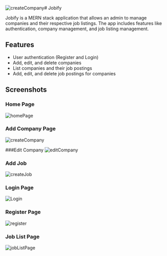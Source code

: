 ![createCompany](https://github.com/user-attachments/assets/a7b9d193-443a-4e2e-a00d-c43823705d6a)# Jobify

Jobify is a MERN stack application that allows an admin to manage companies and their respective job listings. The app includes features like authentication, company management, and job listing management.

## Features
- User authentication (Register and Login)
- Add, edit, and delete companies
- List companies and their job postings
- Add, edit, and delete job postings for companies

## Screenshots

### Home Page

![homePage](https://github.com/user-attachments/assets/45b2fd74-4e54-4aac-8206-2e2c5675f5e5)

### Add Company Page
![createCompany](https://github.com/user-attachments/assets/14dd97e4-ef54-4ad2-b2c0-6d0f7a7cf615)

###Edit Company
![editCompany](https://github.com/user-attachments/assets/ab24a42c-cc17-44fb-8b0e-6f287609eec5)

### Add Job
![createJob](https://github.com/user-attachments/assets/eb16b7cd-3e9f-4f95-8602-928adc328e57)

### Login Page
![Login](https://github.com/user-attachments/assets/2b466a9e-49ab-4aea-ab37-2ade7f1322ba)

### Register Page
![register](https://github.com/user-attachments/assets/9ea34bcd-647c-417d-91dd-0d2228dc728c)

### Job List Page
![jobListPage](https://github.com/user-attachments/assets/f7888c8e-2c03-4c0d-8b51-f52c9c0ad79e)
